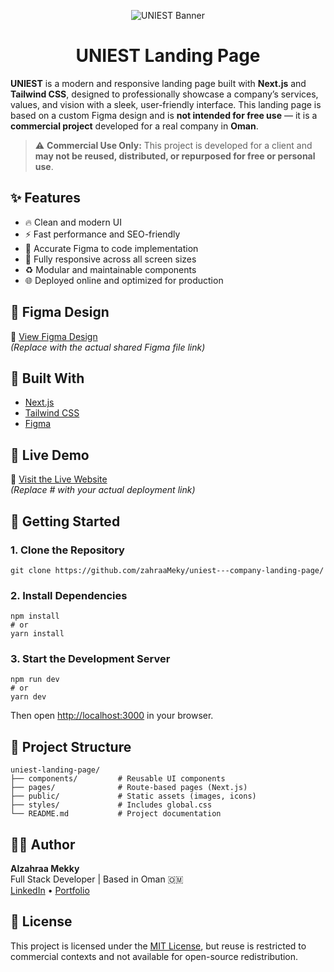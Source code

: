 <!-- Banner Image -->
<p align="center">

  <img src="https://github.com/user-attachments/assets/a4118a83-4634-4020-ba7d-0dd857eded14" alt="UNIEST Banner" style="max-width: 100%; height: auto;" />
</p>

<h1 align="center">UNIEST Landing Page</h1>

<p>
  <strong>UNIEST</strong> is a modern and responsive landing page built with
  <strong>Next.js</strong> and <strong>Tailwind CSS</strong>, designed to professionally showcase a company’s services, values, and vision with a sleek, user-friendly interface. 
  This landing page is based on a custom Figma design and is <strong>not intended for free use</strong> — it is a <strong>commercial project</strong> developed for a real company in <strong>Oman</strong>.
</p>

<blockquote>
  ⚠️ <strong>Commercial Use Only:</strong> This project is developed for a client and <strong>may not be reused, distributed, or repurposed for free or personal use</strong>.
</blockquote>

<h2>✨ Features</h2>
<ul>
  <li>🔥 Clean and modern UI</li>
  <li>⚡️ Fast performance and SEO-friendly</li>
  <li>🎯 Accurate Figma to code implementation</li>
  <li>📱 Fully responsive across all screen sizes</li>
  <li>♻️ Modular and maintainable components</li>
  <li>🌐 Deployed online and optimized for production</li>
</ul>

<h2>🎨 Figma Design</h2>
<p>
  🔗 <a href="https://www.figma.com/proto/hiuZ4k2lVkuA9T9SYQmyPT/UNIEST?page-id=153%3A2222&node-id=153-2771&viewport=-145%2C386%2C0.4&t=5n8EhLyuEyRqNq8t-8&scaling=scale-down&content-scaling=fixed&starting-point-node-id=153%3A2771&hide-ui=1" target="_blank">View Figma Design</a>
  <br>
  <em>(Replace with the actual shared Figma file link)</em>
</p>

<h2>🧱 Built With</h2>
<ul>
  <li><a href="https://nextjs.org/" target="_blank">Next.js</a></li>
  <li><a href="https://tailwindcss.com/" target="_blank">Tailwind CSS</a></li>
  <li><a href="https://figma.com/" target="_blank">Figma</a></li>
</ul>

<h2>📸 Live Demo</h2>
<p>
  🔗 <a href="https://www.uniest.om" target="_blank">Visit the Live Website</a>
  <br>
  <em>(Replace # with your actual deployment link)</em>
</p>

<h2>🚀 Getting Started</h2>

<h3>1. Clone the Repository</h3>
<pre><code>git clone https://github.com/zahraaMeky/uniest---company-landing-page/
</code></pre>

<h3>2. Install Dependencies</h3>
<pre><code>npm install
# or
yarn install
</code></pre>

<h3>3. Start the Development Server</h3>
<pre><code>npm run dev
# or
yarn dev
</code></pre>

<p>Then open <a href="http://localhost:3000" target="_blank">http://localhost:3000</a> in your browser.</p>

<h2>📁 Project Structure</h2>
<pre><code>uniest-landing-page/
├── components/         # Reusable UI components
├── pages/              # Route-based pages (Next.js)
├── public/             # Static assets (images, icons)
├── styles/             # Includes global.css
└── README.md           # Project documentation
</code></pre>

<h2>👩‍💻 Author</h2>
<p>
  <strong>Alzahraa Mekky</strong><br>
  Full Stack Developer | Based in Oman 🇴🇲<br>
  <a href="https://www.linkedin.com/in/engzahraa/" target="_blank">LinkedIn</a> • 
  <a href="https://alzahraa-mekky.netlify.app/" target="_blank">Portfolio</a>
</p>

<h2>📄 License</h2>
<p>
  This project is licensed under the <a href="LICENSE" target="_blank">MIT License</a>, 
  but reuse is restricted to commercial contexts and not available for open-source redistribution.
</p>
